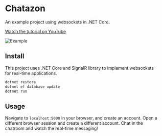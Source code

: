 # Chatazon

An example project using websockets in .NET Core.

[Watch the tutorial on YouTube](https://www.youtube.com/watch?v=Fr4rWZIDdzs&)

![Example](https://i.imgur.com/KTmElpH.gif)

## Install

This project uses .NET Core and SignalR library to implement websockets for real-time applications.

```bash
dotnet restore
dotnet ef database update
dotnet run
```

## Usage

Navigate to `localhost:5000` in your browser, and create an account. Open a different browser session and create a different account. Chat in the chatroom and watch the real-time messaging!

